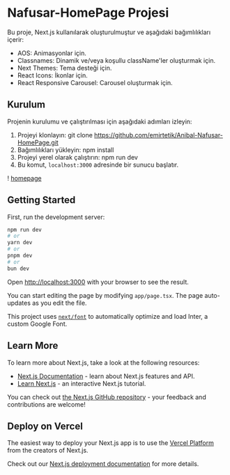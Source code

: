# Nafusar-HomePage Projesi

Bu proje, Next.js kullanılarak oluşturulmuştur ve aşağıdaki bağımlılıkları içerir:

- AOS: Animasyonlar için.
- Classnames: Dinamik ve/veya koşullu className'ler oluşturmak için.
- Next Themes: Tema desteği için.
- React Icons: İkonlar için.
- React Responsive Carousel: Carousel oluşturmak için.

## Kurulum

Projenin kurulumu ve çalıştırılması için aşağıdaki adımları izleyin:

1. Projeyi klonlayın: git clone https://github.com/emirtetik/Anibal-Nafusar-HomePage.git
2. Bağımlılıkları yükleyin: npm install
3.  Projeyi yerel olarak çalıştırın: npm run dev
4.  Bu komut, `localhost:3000` adresinde bir sunucu başlatır.

! [homepage]("./assets/nafusar.png")
## Getting Started

First, run the development server:

```bash
npm run dev
# or
yarn dev
# or
pnpm dev
# or
bun dev
```

Open [http://localhost:3000](http://localhost:3000) with your browser to see the result.

You can start editing the page by modifying `app/page.tsx`. The page auto-updates as you edit the file.

This project uses [`next/font`](https://nextjs.org/docs/basic-features/font-optimization) to automatically optimize and load Inter, a custom Google Font.

## Learn More

To learn more about Next.js, take a look at the following resources:

- [Next.js Documentation](https://nextjs.org/docs) - learn about Next.js features and API.
- [Learn Next.js](https://nextjs.org/learn) - an interactive Next.js tutorial.

You can check out [the Next.js GitHub repository](https://github.com/vercel/next.js/) - your feedback and contributions are welcome!

## Deploy on Vercel

The easiest way to deploy your Next.js app is to use the [Vercel Platform](https://vercel.com/new?utm_medium=default-template&filter=next.js&utm_source=create-next-app&utm_campaign=create-next-app-readme) from the creators of Next.js.

Check out our [Next.js deployment documentation](https://nextjs.org/docs/deployment) for more details.
